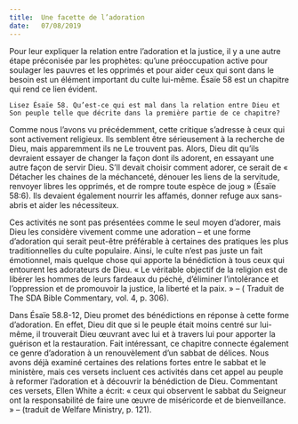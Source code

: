 ```yaml
---
title:  Une facette de l’adoration
date:   07/08/2019
---
```


Pour leur expliquer la relation entre l’adoration et la justice, il y a une autre étape préconisée par les prophètes: qu’une préoccupation active pour soulager les pauvres et les opprimés et pour aider ceux qui sont dans le besoin est un élément important du culte lui-même. Ésaïe 58 est un chapitre qui rend ce lien évident.

`Lisez Ésaïe 58. Qu’est-ce qui est mal dans la relation entre Dieu et Son peuple telle que décrite dans la première partie de ce chapitre?`

Comme nous l’avons vu précédemment, cette critique s’adresse à ceux qui sont activement religieux. Ils semblent être sérieusement à la recherche de Dieu, mais apparemment ils ne Le trouvent pas. Alors, Dieu dit qu’ils devraient essayer de changer la façon dont ils adorent, en essayant une autre façon de servir Dieu. S’Il devait choisir comment adorer, ce serait de « Détacher les chaines de la méchanceté, dénouer les liens de la servitude, renvoyer libres les opprimés, et de rompre toute espèce de joug » (Ésaïe 58:6). Ils devaient également nourrir les affamés, donner refuge aux sans-abris et aider les nécessiteux.

Ces activités ne sont pas présentées comme le seul moyen d’adorer, mais Dieu les considère vivement comme une adoration – et une forme d’adoration qui serait peut-être préférable à certaines des pratiques les plus traditionnelles du culte populaire. Ainsi, le culte n’est pas juste un fait émotionnel, mais quelque chose qui apporte la bénédiction à tous ceux qui entourent les adorateurs de Dieu. « Le véritable objectif de la religion est de libérer les hommes de leurs fardeaux du péché, d’éliminer l’intolérance et l’oppression et de promouvoir la justice, la liberté et la paix. » – ( Traduit de The SDA Bible Commentary, vol. 4, p. 306).

Dans Ésaïe 58.8-12, Dieu promet des bénédictions en réponse à cette forme d’adoration. En effet, Dieu dit que si le peuple était moins centré sur lui-même, il trouverait Dieu œuvrant avec lui et à travers lui pour apporter la guérison et la restauration. Fait intéressant, ce chapitre connecte également ce genre d’adoration à un renouvèlement d’un sabbat de délices. Nous avons déjà examiné certaines des relations fortes entre le sabbat et le ministère, mais ces versets incluent ces activités dans cet appel au peuple à reformer l’adoration et à découvrir la bénédiction de Dieu. Commentant ces versets, Ellen White a écrit: « ceux qui observent le sabbat du Seigneur ont la responsabilité de faire une œuvre de miséricorde et de bienveillance. » – (traduit de Welfare Ministry, p. 121).